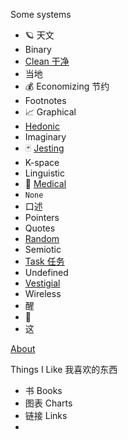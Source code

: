 Some systems

* 🪐 天文 
* Binary
* [Clean 干净](posts/clean.md)
* 当地
* 💰 Economizing 节约 
* Footnotes
* 📈 Graphical 
* [Hedonic ](posts/wirehead.md)
* Imaginary
* 🃏 [Jesting](posts/jest.md) 
* K-space
* Linguistic
* 🏥  [Medical](posts/medical.md) 
* `None`
* 口述
* Pointers
* Quotes
* [Random](posts/random.md)
* Semiotic
* [Task 任务](posts/task.md)
* Undefined 
* [Vestigial](posts/spandrel.md) 
* Wireless
* 醒
* 🐑
* 这

[About](./about.md)

Things I Like 我喜欢的东西

- 书 Books
- 图表 Charts
- 链接 Links
- 